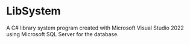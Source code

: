 # LibSystem

A C# library system program created with Microsoft Visual Studio 2022 using Microsoft SQL Server for the database.
